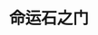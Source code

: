 ---
title: 命运石之门
description: testtest
image:
style:
    background: "#732e2c"
    color: "#fff"
---
